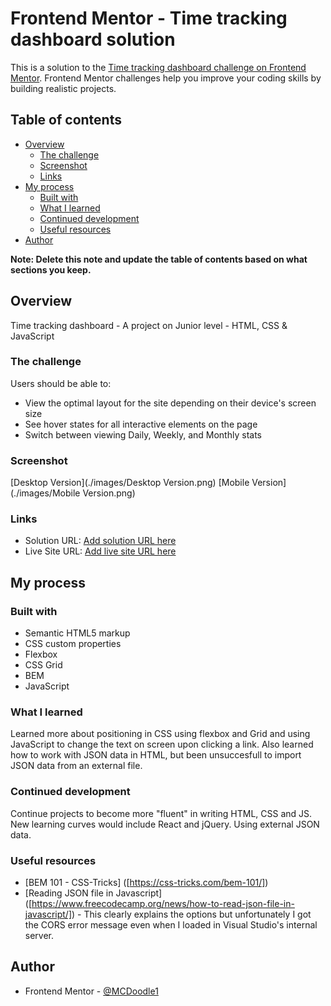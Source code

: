 # Frontend Mentor - Time tracking dashboard solution

This is a solution to the [Time tracking dashboard challenge on Frontend Mentor](https://www.frontendmentor.io/challenges/time-tracking-dashboard-UIQ7167Jw). Frontend Mentor challenges help you improve your coding skills by building realistic projects. 

## Table of contents

- [Overview](#overview)
  - [The challenge](#the-challenge)
  - [Screenshot](#screenshot)
  - [Links](#links)
- [My process](#my-process)
  - [Built with](#built-with)
  - [What I learned](#what-i-learned)
  - [Continued development](#continued-development)
  - [Useful resources](#useful-resources)
- [Author](#author)

**Note: Delete this note and update the table of contents based on what sections you keep.**

## Overview

Time tracking dashboard - A project on Junior level - HTML, CSS & JavaScript

### The challenge

Users should be able to:

- View the optimal layout for the site depending on their device's screen size
- See hover states for all interactive elements on the page
- Switch between viewing Daily, Weekly, and Monthly stats

### Screenshot

[Desktop Version](./images/Desktop Version.png)
[Mobile Version](./images/Mobile Version.png)

### Links

- Solution URL: [Add solution URL here](https://your-solution-url.com)
- Live Site URL: [Add live site URL here](https://your-live-site-url.com)

## My process

### Built with

- Semantic HTML5 markup
- CSS custom properties
- Flexbox
- CSS Grid
- BEM
- JavaScript

### What I learned

Learned more about positioning in CSS using flexbox and Grid and using JavaScript to change the text on screen upon clicking a link.
Also learned how to work with JSON data in HTML, but been unsuccesfull to import JSON data from an external file.

### Continued development

Continue projects to become more "fluent" in writing HTML, CSS and JS. New learning curves would include React and jQuery. Using external JSON data.

### Useful resources

- [BEM 101 - CSS-Tricks] ([https://css-tricks.com/bem-101/]) 
- [Reading JSON file in Javascript] ([https://www.freecodecamp.org/news/how-to-read-json-file-in-javascript/]) - This clearly explains the options but unfortunately I got the CORS error message even when I loaded in Visual Studio's internal server.

## Author

- Frontend Mentor - [@MCDoodle1]([https://www.frontendmentor.io/profile/mcdoodle1])
